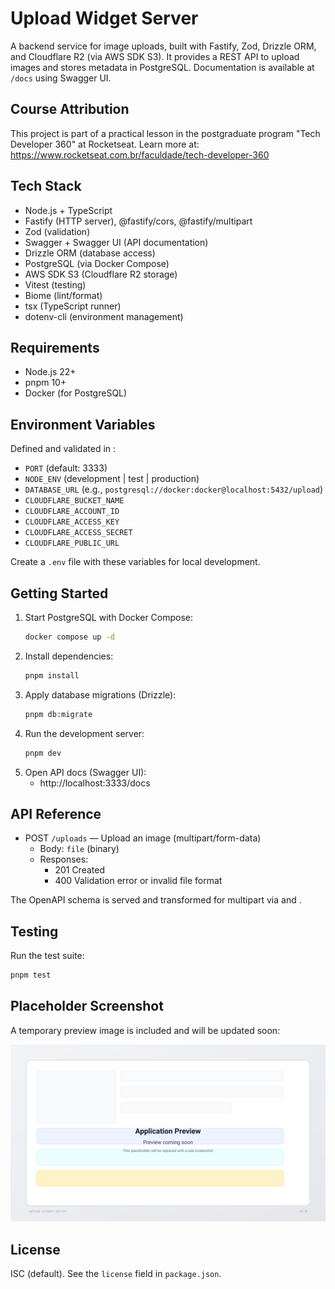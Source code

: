 # Upload Widget Server

A backend service for image uploads, built with Fastify, Zod, Drizzle ORM, and Cloudflare R2 (via AWS SDK S3). It provides a REST API to upload images and stores metadata in PostgreSQL. Documentation is available at `/docs` using Swagger UI.

## Course Attribution

This project is part of a practical lesson in the postgraduate program "Tech Developer 360" at Rocketseat. Learn more at: https://www.rocketseat.com.br/faculdade/tech-developer-360 <mcreference link="https://www.rocketseat.com.br/faculdade/tech-developer-360"></mcreference>

## Tech Stack

- Node.js + TypeScript
- Fastify (HTTP server), @fastify/cors, @fastify/multipart
- Zod (validation)
- Swagger + Swagger UI (API documentation)
- Drizzle ORM (database access)
- PostgreSQL (via Docker Compose)
- AWS SDK S3 (Cloudflare R2 storage)
- Vitest (testing)
- Biome (lint/format)
- tsx (TypeScript runner)
- dotenv-cli (environment management)

## Requirements

- Node.js 22+
- pnpm 10+
- Docker (for PostgreSQL)

## Environment Variables

Defined and validated in <mcfile name="env.ts" path="/Users/gabs/Workspaces/l/ftr/upload-widget-server/src/env.ts"></mcfile>:

- `PORT` (default: 3333)
- `NODE_ENV` (development | test | production)
- `DATABASE_URL` (e.g., `postgresql://docker:docker@localhost:5432/upload`)
- `CLOUDFLARE_BUCKET_NAME`
- `CLOUDFLARE_ACCOUNT_ID`
- `CLOUDFLARE_ACCESS_KEY`
- `CLOUDFLARE_ACCESS_SECRET`
- `CLOUDFLARE_PUBLIC_URL`

Create a `.env` file with these variables for local development.

## Getting Started

1. Start PostgreSQL with Docker Compose:
   ```bash
   docker compose up -d
   ```
2. Install dependencies:
   ```bash
   pnpm install
   ```
3. Apply database migrations (Drizzle):
   ```bash
   pnpm db:migrate
   ```
4. Run the development server:
   ```bash
   pnpm dev
   ```
5. Open API docs (Swagger UI):
   - http://localhost:3333/docs

## API Reference

- POST `/uploads` — Upload an image (multipart/form-data)
  - Body: `file` (binary)
  - Responses:
    - 201 Created
    - 400 Validation error or invalid file format

The OpenAPI schema is served and transformed for multipart via <mcfile name="server.ts" path="/Users/gabs/Workspaces/l/ftr/upload-widget-server/src/infra/http/server.ts"></mcfile> and <mcfile name="transform-swagger-schema.ts" path="/Users/gabs/Workspaces/l/ftr/upload-widget-server/src/infra/http/transform-swagger-schema.ts"></mcfile>.

## Testing

Run the test suite:
```bash
pnpm test
```

## Placeholder Screenshot

A temporary preview image is included and will be updated soon:

![Application Preview](./docs/images/app-preview.svg)

## License

ISC (default). See the `license` field in `package.json`.
